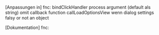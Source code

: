 

[Anpassungen in]
fnc: bindClickHandler process argument (default als string)
    omit callback function callLoadOptionsView wenn dialog settings falsy or not an object


[Dokumentation]
fnc: 